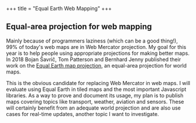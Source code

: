 +++
title = "Equal Earth Web Mapping"
+++

## Equal-area projection for web mapping

Mainly because of programmers laziness (which can be a good thing!), 99% of today's web maps are in Web Mercator projection. My goal for this year is to help people using appropriate projections for making better maps. In 2018 Bojan Šavrič, Tom Patterson and Bernhard Jenny published their work on the [Equal Earth map projection](https://www.equal-earth.com/), an equal-area projection for world maps.

This is the obvious candidate for replacing Web Mercator in web maps. I will evaluate using Equal Earth in tiled maps and the most important Javascript libraries. As a way to prove and document its usage, my plan is to publish maps covering topics like transport, weather, aviation and sensors. These will certainly benefit from an adequate world projection and are also use cases for real-time updates, another topic I want to investigate.

